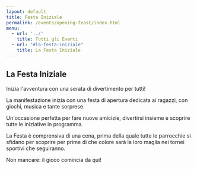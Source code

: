 ```yaml
---
layout: default
title: Festa Iniziale
permalink: /events/opening-feast/index.html
menu:
  - url: '../'
    title: Tutti gli Eventi
  - url: "#la-festa-iniziale"
    title: La Festa Iniziale
---
```


## La Festa Iniziale

Inizia l'avventura con una serata di divertimento per tutti!

La manifestazione inizia con una festa di apertura dedicata ai ragazzi, con giochi, musica e tante sorprese.

Un'occasione perfetta per fare nuove amicizie, divertirsi insieme e scoprire tutte le iniziative in programma.

La Festa è comprensiva di una cena, prima della quale tutte le parrocchie si sfidano per scoprire per prime di che colore sarà
la loro maglia nei tornei sportivi che seguiranno.

Non mancare: il gioco comincia da qui!